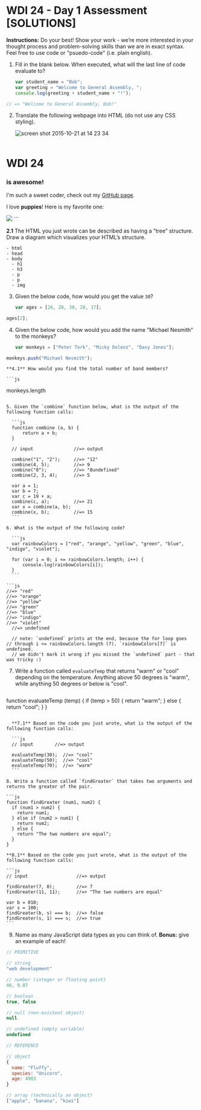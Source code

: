 # WDI 24 - Day 1 Assessment [SOLUTIONS]

**Instructions:** Do your best! Show your work - we’re more interested in your thought process and problem-solving skills than we are in exact syntax. Feel free to use code or "psuedo-code" (i.e. plain english).

1. Fill in the blank below. When executed, what will the last line of code evaluate to?

	```js
	var student_name = "Bob";
	var greeting = "Welcome to General Assembly, ";
	console.log(greeting + student_name + "!");
	```

  ```js
  // => "Welcome to General Assembly, Bob!"
  ```

2. Translate the following webpage into HTML (do not use any CSS styling).

	![screen shot 2015-10-21 at 14 23 34](https://cloud.githubusercontent.com/assets/7833470/10650638/6a178e82-77ff-11e5-87e6-507f65b63e53.png)

	```html
  <!DOCTYPE html>
  <html lang="en">
  <head>
    <meta charset="UTF-8">
    <title>Document</title>
  </head>
  <body>
    <h1>WDI 24</h1>
    <h3>is awesome!</h3>
    <p>I'm such a sweet coder, check out my <a href="https://github.com/username">GitHub page</a>.</p>
    <p>I love <strong>puppies</strong>! Here is my favorite one:</p>
    <img src="puppy.jpg">
  </body>
  </html>
  ```

  **2.1** The HTML you just wrote can be described as having a “tree” structure. Draw a diagram which visualizes your HTML’s structure.

  ```
  - html
  - head
  - body
    - h1
    - h3
    - p
    - p
    - img
  ```

3. Given the below code, how would you get the value `30`?

	```js
	var ages = [26, 28, 30, 28, 17];
	```

  ```js
  ages[2];
  ```

4. Given the below code, how would you add the name "Michael Nesmith" to the monkeys?

	```js
	var monkeys = ["Peter Tork", "Micky Dolenz", "Davy Jones"];
	```

  ```js
  monkeys.push("Michael Nesmith");
  ```

	**4.1** How would you find the total number of band members?

	```js
  monkeys.length
  ```

5. Given the `combine` function below, what is the output of the following function calls:

	```js
	function combine (a, b) {
		return a + b;
	}

	// input			   //=> output

	combine("1", "2");     //=> "12"
	combine(4, 5); 	       //=> 9
	combine("8"); 	       //=> "8undefined"
	combine(2, 3, 4); 	   //=> 5

	var a = 1;
	var b = 7;
	var c = 19 + a;
	combine(c, a);	       //=> 21
	var x = combine(a, b);
	combine(x, b);	       //=> 15
	```

6. What is the output of the following code?

	```js
	var rainbowColors = ["red", "orange", "yellow", "green", "blue", "indigo", "violet"];

	for (var i = 0; i <= rainbowColors.length; i++) {
		console.log(rainbowColors[i]);
	}
	```

  ```js
  //=> "red"
  //=> "orange"
  //=> "yellow"
  //=> "green"
  //=> "blue"
  //=> "indigo"
  //=> "violet"
	//=> undefined

	// note: `undefined` prints at the end, because the for loop goes
  // through i <= rainbowColors.length (7). `rainbowColors[7]` is undefined.
	// we didn't mark it wrong if you missed the `undefined` part - that was tricky :)
  ```

7. Write a function called `evaluateTemp` that returns "warm" or "cool" depending on the temperature. Anything above 50 degrees is "warm", while anything 50 degrees or below is "cool".

	```js
  function evaluateTemp (temp) {
    if (temp > 50) {
      return "warm";
    } else {
      return "cool";
    }
  }
  ```

	**7.1** Based on the code you just wrote, what is the output of the following function calls:

	```js
	// input		//=> output

	evaluateTemp(30);  //=> "cool"
	evaluateTemp(50);  //=> "cool"
	evaluateTemp(70);  //=> "warm"
	```

8. Write a function called `findGreater` that takes two arguments and returns the greater of the pair.

  ```js
  function findGreater (num1, num2) {
    if (num1 > num2) {
      return num1;
    } else if (num2 > num1) {
      return num2;
    } else {
      return "The two numbers are equal";
    }
  }
  ```

	**8.1** Based on the code you just wrote, what is the output of the following function calls:

	```js
	// input			      //=> output

	findGreater(7, 0);        //=> 7
	findGreater(11, 11);      //=> "The two numbers are equal"

	var b = 010;
	var s = 100;
	findGreater(b, s) === b;  //=> false
	findGreater(s, 1) === s;  //=> true
	```

9. Name as many JavaScript data types as you can think of. **Bonus:** give an example of each!

  ```js
  // PRIMITIVE

  // string
  "web development"

  // number (integer or floating point)
  46, 9.87

  // boolean
  true, false

  // null (non-existent object)
  null

  // undefined (empty variable)
  undefined

  // REFERENCE

  // object
  {
    name: "Fluffy",
    species: "Unicorn",
    age: 4903
  }

  // array (technically an object)
  ["apple", "banana", "kiwi"]
  ```